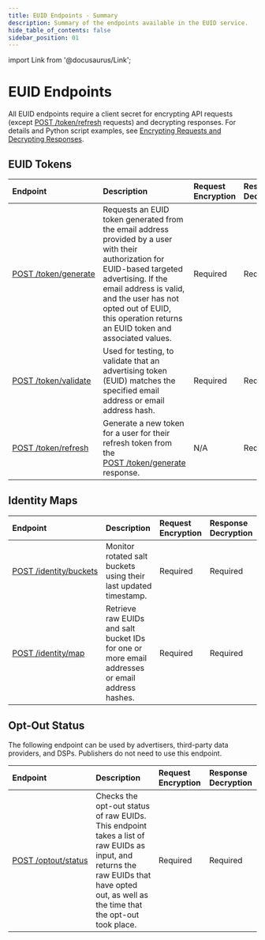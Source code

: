 ```yaml
---
title: EUID Endpoints - Summary
description: Summary of the endpoints available in the EUID service.
hide_table_of_contents: false
sidebar_position: 01
---
```


import Link from '@docusaurus/Link';

# EUID Endpoints

All EUID endpoints require a client secret for encrypting API requests (except [POST&nbsp;/token/refresh](post-token-refresh.md) requests) and decrypting responses. For details and Python script examples, see [Encrypting Requests and Decrypting Responses](../getting-started/gs-encryption-decryption.md).

## EUID Tokens

| Endpoint | Description | Request Encryption | Response Decryption |
| :--- | :--- | :--- | :--- |
| [POST&nbsp;/token/generate](post-token-generate.md) | Requests an EUID token generated from the email address provided by a user with their authorization for EUID-based targeted advertising. If the email address is valid, and the user has not opted out of EUID, this operation returns an EUID token and associated values. | Required | Required |
| [POST&nbsp;/token/validate](post-token-validate.md) | Used for testing, to validate that an advertising token (EUID) matches the specified email address or email address hash. | Required | Required |
| [POST&nbsp;/token/refresh](post-token-refresh.md) | Generate a new token for a user for their refresh token from the [POST&nbsp;/token/generate](post-token-generate.md) response. | N/A | Required |

## Identity Maps

| Endpoint | Description | Request Encryption | Response Decryption |
| :--- | :--- | :--- | :--- |
| [POST&nbsp;/identity/buckets](post-identity-buckets.md) | Monitor rotated salt buckets using their last updated timestamp. | Required | Required |
| [POST&nbsp;/identity/map](post-identity-map.md) | Retrieve raw EUIDs and salt bucket IDs for one or more email addresses or email address hashes.  | Required | Required |

## Opt-Out Status

The following endpoint can be used by advertisers, third-party data providers, and DSPs. Publishers do not need to use this endpoint.

| Endpoint | Description | Request Encryption | Response Decryption |
| :--- | :--- | :--- | :--- |
| [POST&nbsp;/optout/status](post-optout-status.md) | Checks the opt-out status of raw EUIDs. This endpoint takes a list of raw EUIDs as input, and returns the raw EUIDs that have opted out, as well as the time that the opt-out took place.  | Required | Required |